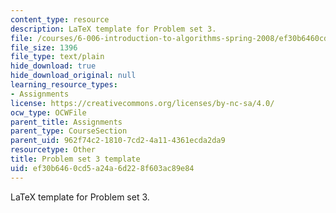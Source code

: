```yaml
---
content_type: resource
description: LaTeX template for Problem set 3.
file: /courses/6-006-introduction-to-algorithms-spring-2008/ef30b6460cd5a24a6d228f603ac89e84_ps3_template.tex
file_size: 1396
file_type: text/plain
hide_download: true
hide_download_original: null
learning_resource_types:
- Assignments
license: https://creativecommons.org/licenses/by-nc-sa/4.0/
ocw_type: OCWFile
parent_title: Assignments
parent_type: CourseSection
parent_uid: 962f74c2-1810-7cd2-4a11-4361ecda2da9
resourcetype: Other
title: Problem set 3 template
uid: ef30b646-0cd5-a24a-6d22-8f603ac89e84
---
```

LaTeX template for Problem set 3.